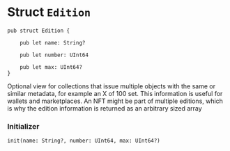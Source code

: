 # Struct `Edition`

```cadence
pub struct Edition {

    pub let name: String?

    pub let number: UInt64

    pub let max: UInt64?
}
```

Optional view for collections that issue multiple objects
with the same or similar metadata, for example an X of 100 set. This
information is useful for wallets and marketplaces.
An NFT might be part of multiple editions, which is why the edition
information is returned as an arbitrary sized array

### Initializer

```cadence
init(name: String?, number: UInt64, max: UInt64?)
```


